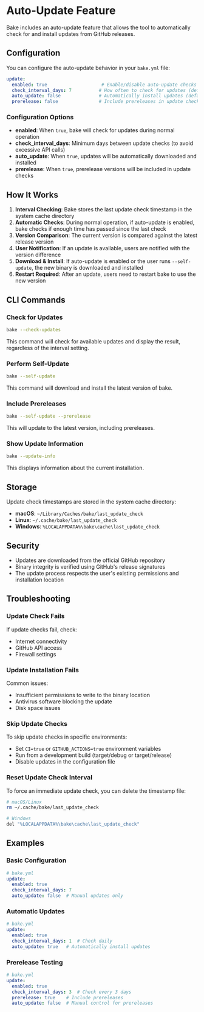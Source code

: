 # Auto-Update Feature

Bake includes an auto-update feature that allows the tool to automatically check for and install updates from GitHub releases.

## Configuration

You can configure the auto-update behavior in your `bake.yml` file:

```yaml
update:
  enabled: true                    # Enable/disable auto-update checks
  check_interval_days: 7          # How often to check for updates (default: 7)
  auto_update: false              # Automatically install updates (default: false)
  prerelease: false               # Include prereleases in update checks (default: false)
```

### Configuration Options

- **enabled**: When `true`, bake will check for updates during normal operation
- **check_interval_days**: Minimum days between update checks (to avoid excessive API calls)
- **auto_update**: When `true`, updates will be automatically downloaded and installed
- **prerelease**: When `true`, prerelease versions will be included in update checks

## How It Works

1. **Interval Checking**: Bake stores the last update check timestamp in the system cache directory
2. **Automatic Checks**: During normal operation, if auto-update is enabled, bake checks if enough time has passed since the last check
3. **Version Comparison**: The current version is compared against the latest release version
4. **User Notification**: If an update is available, users are notified with the version difference
5. **Download & Install**: If auto-update is enabled or the user runs `--self-update`, the new binary is downloaded and installed
6. **Restart Required**: After an update, users need to restart bake to use the new version

## CLI Commands

### Check for Updates

```bash
bake --check-updates
```

This command will check for available updates and display the result, regardless of the interval setting.

### Perform Self-Update

```bash
bake --self-update
```

This command will download and install the latest version of bake.

### Include Prereleases

```bash
bake --self-update --prerelease
```

This will update to the latest version, including prereleases.

### Show Update Information

```bash
bake --update-info
```

This displays information about the current installation.

## Storage

Update check timestamps are stored in the system cache directory:
- **macOS**: `~/Library/Caches/bake/last_update_check`
- **Linux**: `~/.cache/bake/last_update_check`
- **Windows**: `%LOCALAPPDATA%\bake\cache\last_update_check`

## Security

- Updates are downloaded from the official GitHub repository
- Binary integrity is verified using GitHub's release signatures
- The update process respects the user's existing permissions and installation location

## Troubleshooting

### Update Check Fails

If update checks fail, check:
- Internet connectivity
- GitHub API access
- Firewall settings

### Update Installation Fails

Common issues:
- Insufficient permissions to write to the binary location
- Antivirus software blocking the update
- Disk space issues

### Skip Update Checks

To skip update checks in specific environments:
- Set `CI=true` or `GITHUB_ACTIONS=true` environment variables
- Run from a development build (target/debug or target/release)
- Disable updates in the configuration file

### Reset Update Check Interval

To force an immediate update check, you can delete the timestamp file:
```bash
# macOS/Linux
rm ~/.cache/bake/last_update_check

# Windows
del "%LOCALAPPDATA%\bake\cache\last_update_check"
```

## Examples

### Basic Configuration

```yaml
# bake.yml
update:
  enabled: true
  check_interval_days: 7
  auto_update: false  # Manual updates only
```

### Automatic Updates

```yaml
# bake.yml
update:
  enabled: true
  check_interval_days: 1  # Check daily
  auto_update: true   # Automatically install updates
```

### Prerelease Testing

```yaml
# bake.yml
update:
  enabled: true
  check_interval_days: 3  # Check every 3 days
  prerelease: true    # Include prereleases
  auto_update: false  # Manual control for prereleases
``` 